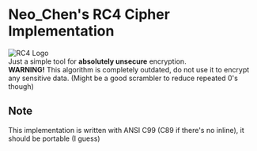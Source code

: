 Neo_Chen's RC4 Cipher Implementation
====================================

![RC4 Logo](https://gitlab.com/Neo_Chen/RC4/raw/master/Logo.png "Yes, it has a logo")  
Just a simple tool for **absolutely unsecure** encryption.  
**WARNING!** This algorithm is completely outdated, do not use it to encrypt any sensitive data. (Might be a good scrambler to reduce repeated 0's though)

## Note

This implementation is written with ANSI C99 (C89 if there's no inline), it should be portable (I guess)
